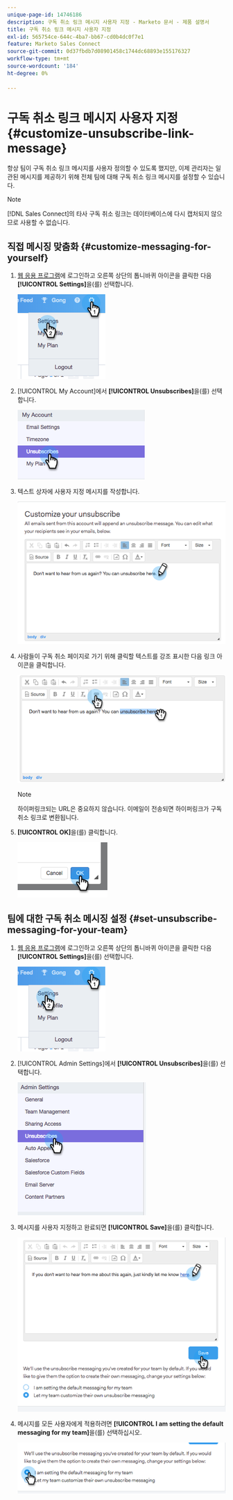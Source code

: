 ```yaml
---
unique-page-id: 14746186
description: 구독 취소 링크 메시지 사용자 지정 - Marketo 문서 - 제품 설명서
title: 구독 취소 링크 메시지 사용자 지정
exl-id: 565754ce-644c-4ba7-bb67-cd0b4dc0f7e1
feature: Marketo Sales Connect
source-git-commit: 0d37fbdb7d08901458c1744dc68893e155176327
workflow-type: tm+mt
source-wordcount: '184'
ht-degree: 0%

---
```


# 구독 취소 링크 메시지 사용자 지정 {#customize-unsubscribe-link-message}

항상 팀이 구독 취소 링크 메시지를 사용자 정의할 수 있도록 했지만, 이제 관리자는 일관된 메시지를 제공하기 위해 전체 팀에 대해 구독 취소 링크 메시지를 설정할 수 있습니다.

>[!NOTE]
>
>[!DNL Sales Connect]의 타사 구독 취소 링크는 데이터베이스에 다시 캡처되지 않으므로 사용할 수 없습니다.

## 직접 메시징 맞춤화 {#customize-messaging-for-yourself}

1. [웹 응용 프로그램](https://toutapp.com/login)에 로그인하고 오른쪽 상단의 톱니바퀴 아이콘을 클릭한 다음 **[!UICONTROL Settings]**&#x200B;을(를) 선택합니다.

   ![](assets/one.png)

1. [!UICONTROL My Account]에서 **[!UICONTROL Unsubscribes]**&#x200B;을(를) 선택합니다.

   ![](assets/two-1.png)

1. 텍스트 상자에 사용자 지정 메시지를 작성합니다.

   ![](assets/three-1.png)

1. 사람들이 구독 취소 페이지로 가기 위해 클릭할 텍스트를 강조 표시한 다음 링크 아이콘을 클릭합니다.

   ![](assets/four-1.png)

   >[!NOTE]
   >
   >하이퍼링크되는 URL은 중요하지 않습니다. 이메일이 전송되면 하이퍼링크가 구독 취소 링크로 변환됩니다.

1. **[!UICONTROL OK]**&#x200B;을(를) 클릭합니다.

   ![](assets/five.png)

## 팀에 대한 구독 취소 메시징 설정 {#set-unsubscribe-messaging-for-your-team}

1. [웹 응용 프로그램](https://toutapp.com/login)에 로그인하고 오른쪽 상단의 톱니바퀴 아이콘을 클릭한 다음 **[!UICONTROL Settings]**&#x200B;을(를) 선택합니다.

   ![](assets/six.png)

1. [!UICONTROL Admin Settings]에서 **[!UICONTROL Unsubscribes]**&#x200B;을(를) 선택합니다.

   ![](assets/eight.png)

1. 메시지를 사용자 지정하고 완료되면 **[!UICONTROL Save]**&#x200B;을(를) 클릭합니다.

   ![](assets/seven.png)

1. 메시지를 모든 사용자에게 적용하려면 **[!UICONTROL I am setting the default messaging for my team]**&#x200B;을(를) 선택하십시오.

   ![](assets/eleven.png)
